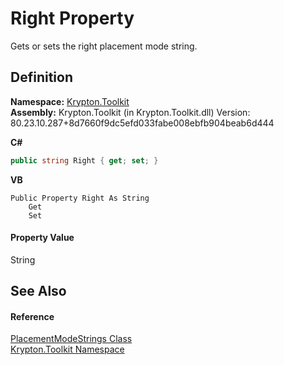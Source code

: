 # Right Property


Gets or sets the right placement mode string.



## Definition
**Namespace:** <a href="79d2eac2-21f4-54ff-7552-b20c33c30600.md">Krypton.Toolkit</a>  
**Assembly:** Krypton.Toolkit (in Krypton.Toolkit.dll) Version: 80.23.10.287+8d7660f9dc5efd033fabe008ebfb904beab6d444

**C#**
``` C#
public string Right { get; set; }
```
**VB**
``` VB
Public Property Right As String
	Get
	Set
```



#### Property Value
String

## See Also


#### Reference
<a href="91171f3f-c342-df54-9590-08d5d1d3083a.md">PlacementModeStrings Class</a>  
<a href="79d2eac2-21f4-54ff-7552-b20c33c30600.md">Krypton.Toolkit Namespace</a>  
